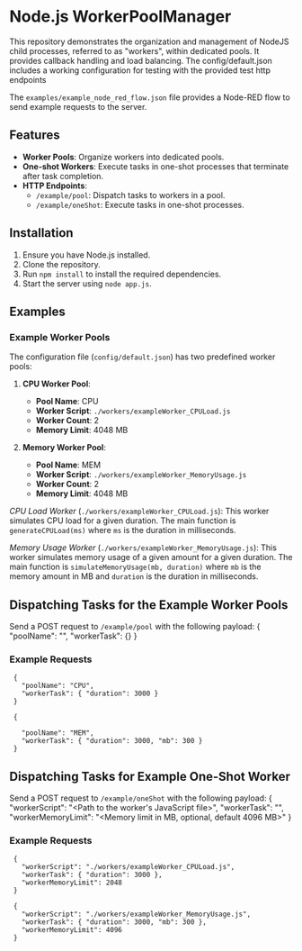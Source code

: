 # Node.js WorkerPoolManager

This repository demonstrates the organization and management of NodeJS child processes, referred to as "workers", within dedicated pools. It provides callback handling and load balancing. The config/default.json includes a working configuration for testing with the provided test http endpoints

The `examples/example_node_red_flow.json` file provides a Node-RED flow to send example requests to the server.

## Features

- **Worker Pools**: Organize workers into dedicated pools.
- **One-shot Workers**: Execute tasks in one-shot processes that terminate after task completion.
- **HTTP Endpoints**:
  - `/example/pool`: Dispatch tasks to workers in a pool.
  - `/example/oneShot`: Execute tasks in one-shot processes.

## Installation

1. Ensure you have Node.js installed.
2. Clone the repository.
3. Run `npm install` to install the required dependencies.
4. Start the server using `node app.js`.


## Examples

### Example Worker Pools

The configuration file (`config/default.json`) has two predefined worker pools:

1. **CPU Worker Pool**:
   - **Pool Name**: CPU
   - **Worker Script**: `./workers/exampleWorker_CPULoad.js`
   - **Worker Count**: 2
   - **Memory Limit**: 4048 MB

2. **Memory Worker Pool**:
   - **Pool Name**: MEM
   - **Worker Script**: `./workers/exampleWorker_MemoryUsage.js`
   - **Worker Count**: 2
   - **Memory Limit**: 4048 MB

*CPU Load Worker* (`./workers/exampleWorker_CPULoad.js`): This worker simulates CPU load for a given duration. The main function is `generateCPULoad(ms)` where `ms` is the duration in milliseconds.

*Memory Usage Worker* (`./workers/exampleWorker_MemoryUsage.js`): This worker simulates memory usage of a given amount for a given duration. The main function is `simulateMemoryUsage(mb, duration)` where `mb` is the memory amount in MB and `duration` is the duration in milliseconds.

## Dispatching Tasks for the Example Worker Pools

Send a POST request to `/example/pool` with the following payload:
     {
       "poolName": "<Name of the worker pool>",
       "workerTask": {<Task data>}
     }
### Example Requests
     {
       "poolName": "CPU",
       "workerTask": { "duration": 3000 }
     }

     {
       
       "poolName": "MEM",
       "workerTask": { "duration": 3000, "mb": 300 }
     }
     
## Dispatching Tasks for Example One-Shot Worker
Send a POST request to `/example/oneShot` with the following payload:
{
  "workerScript": "<Path to the worker's JavaScript file>",
  "workerTask": "<Task data>",
  "workerMemoryLimit": "<Memory limit in MB, optional, default 4096 MB>"
}  
### Example Requests
     {
       "workerScript": "./workers/exampleWorker_CPULoad.js",
       "workerTask": { "duration": 3000 },
       "workerMemoryLimit": 2048
     }

     {
       "workerScript": "./workers/exampleWorker_MemoryUsage.js",
       "workerTask": { "duration": 3000, "mb": 300 },
       "workerMemoryLimit": 4096
     }
